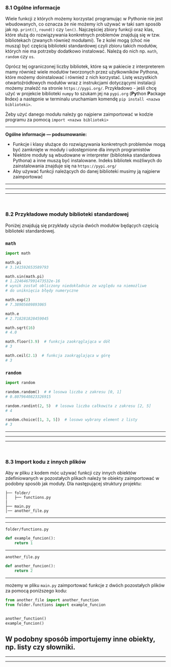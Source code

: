 ### 8.1 Ogólne informacje
Wiele funkcji z których możemy korzystać programując w Pythonie nie jest wbudowanych, co oznacza że nie możemy ich używać w taki sam sposób jak np. `print()`, `round()` czy `len()`. Najczęściej zbiory funkcji oraz klas, które służą do rozwiązywania konkretnych problemów znajdują się w tzw. bibliotekach (zwanych również modułami). Te z kolei mogą (choć nie muszą) być częścią biblioteki standardowej czyli zbioru takich modułów, których nie ma potrzeby dodatkowo instalować. Należą do nich np. `math`, `random` czy `os`.

Oprócz tej ograniczonej liczby bibliotek, które są w pakiecie z interpreterem mamy również wiele modułów tworzonych przez użytkowników Pythona, które możemy doinstalować i również z nich korzystać. Listę wszystkich otwartoźródłowych modułów wraz z instrukcjami dotyczącymi instalacji możemy znaleźć na stronie `https://pypi.org/`. Przykładowo - jeśli chcę użyć w projekcie biblioteki `numpy` to szukam jej na `pypi.org` (**Py**thon **P**ackage **I**ndex) a następnie w terminalu uruchamiam komendę `pip install <nazwa biblioteki>`.

Żeby użyć danego modułu należy go najpierw zaimportować w kodzie programu za pomocą `import <nazwa biblioteki>`

---
**Ogólne informacje — podsumowanie:**
- Funkcje i klasy służące do rozwiązywania konkretnych problemów mogą być zamknięte w moduły i udostępnione dla innych programistów
- Niektóre moduły są wbudowane w interpreter (biblioteka standardowa Pythona) a inne muszą być instalowane. Indeks bibliotek możliwych do zainstalowania znajduje się na `https://pypi.org/`
- Aby używać funkcji należących do danej biblioteki musimy ją najpierw zaimportować

---
---
---
&nbsp;
### 8.2 Przykładowe moduły biblioteki standardowej
Poniżej znajdują się przykłady użycia dwóch modułów będących częścią biblioteki standardowej.

### `math`
```python
import math

math.pi
# 3.141592653589793

math.sin(math.pi)
# 1.2246467991473532e-16
# wynik został obliczony niedokładnie ze względu na niemożliwe
# do uniknięcia błędy numeryczne

math.exp(2)
# 7.38905609893065

math.e
# 2.718281828459045

math.sqrt(16)
# 4.0

math.floor(3.9)  # funkcja zaokrąglająca w dół
# 3

math.ceil(2.1)  # funkcja zaokrąglająca w górę
# 3
```

### `random`
```python
import random

random.random()  # # losowa liczba z zakresu [0, 1]
# 0.8079640823326915

random.randint(2, 5)  # losowa liczba całkowita z zakresu [2, 5]
# 4

random.choice([1, 3, 5])  # losowo wybrany element z listy
# 3
```


---
---
---
&nbsp;
### 8.3 Import kodu z innych plików
Aby w pliku z kodem móc używać funkcji czy innych obiektów zdefiniowanych w pozostałych plikach należy te obiekty zaimportować w podobny sposób jak moduły. Dla następującej struktury projektu:

```
├── folder/
│   ├── functions.py
|
├── main.py
│── another_file.py
```
---

---
`folder/functions.py`
```python
def example_funcion():
    return 1
```

---
`another_file.py`
```python
def another_funcion():
    return 2
```

---
możemy w pliku `main.py` zaimportować funkcje z dwóch pozostałych plików za pomocą poniższego kodu:

```python
from another_file import another_function
from folder.functions import example_funcion


another_function()
example_funcion()
```

W podobny sposób importujemy inne obiekty, np. listy czy słowniki.
---
---
---
&nbsp;
